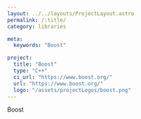 ```yaml
---
layout: ../../layouts/ProjectLayout.astro
permalink: /:title/
category: libraries

meta:
  keywords: "Boost"

project:
  title: "Boost"
  type: "C++"
  ci_url: "https://www.boost.org/"
  url: "https://www.boost.org/"
  logo: "/assets/projectLogos/boost.png"
---
```


<p>Boost</p>
